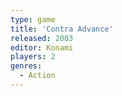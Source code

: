 ```yaml
---
type: game
title: 'Contra Advance'
released: 2003
editor: Konami
players: 2
genres:
  - Action
---
```

